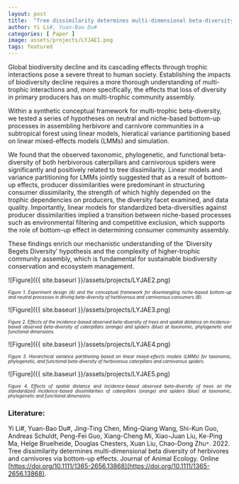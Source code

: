 ```yaml
---
layout: post
title:  "Tree dissimilarity determines multi-dimensional beta-diversity of herbivores and carnivores via bottom-up effects"
author: Yi Li#, Yuan-Bao Du#
categories: [ Paper ]
image: assets/projects/LYJAE1.png
tags: featured
---
```

Global biodiversity decline and its cascading effects through trophic interactions pose a severe threat to human society. Establishing the impacts of biodiversity decline requires a more thorough understanding of multi-trophic interactions and, more specifically, the effects that loss of diversity in primary producers has on multi-trophic community assembly.

Within a synthetic conceptual framework for multi-trophic beta-diversity, we tested a series of hypotheses on neutral and niche-based bottom-up processes in assembling herbivore and carnivore communities in a subtropical forest using linear models, hieratical variance partitioning based on linear mixed-effects models (LMMs) and simulation.

We found that the observed taxonomic, phylogenetic, and functional beta-diversity of both herbivorous caterpillars and carnivorous spiders were significantly and positively related to tree dissimilarity. Linear models and variance partitioning for LMMs jointly suggested that as a result of bottom-up effects, producer dissimilarities were predominant in structuring consumer dissimilarity, the strength of which highly depended on the trophic dependencies on producers, the diversity facet examined, and data quality. Importantly, linear models for standardized beta-diversities against producer dissimilarities implied a transition between niche-based processes such as environmental filtering and competitive exclusion, which supports the role of bottom-up effect in determining consumer community assembly.

These findings enrich our mechanistic understanding of the ‘Diversity Begets Diversity’ hypothesis and the complexity of higher-trophic community assembly, which is fundamental for sustainable biodiversity conservation and ecosystem management.
<br>

![Figure]({{ site.baseurl }}/assets/projects/LYJAE2.png)
<p style='text-align: justify;' ><span style="font-style: italic; font-size:70%">Figure 1. Experiment design (A) and the conceptual framework for disentangling niche-based bottom-up and neutral processes in driving beta-diversity of herbivorous and carnivorous consumers (B).
</span></p>
![Figure]({{ site.baseurl }}/assets/projects/LYJAE3.png)
<p style='text-align: justify;' ><span style="font-style: italic; font-size:70%">Figure 2. Effects of the incidence-based observed beta-diversity of trees and spatial distance on incidence-based observed beta-diversity of caterpillars (orange) and spiders (blue) at taxonomic, phylogenetic and functional dimensions.
</span></p>
![Figure]({{ site.baseurl }}/assets/projects/LYJAE4.png)
<p style='text-align: justify;' ><span style="font-style: italic; font-size:70%">Figure 3. Hierarchical variance partitioning based on linear mixed-effects models (LMMs) for taxonomic, phylogenetic, and functional beta-diversity of herbivorous caterpillars and carnivorous spiders.
</span></p>
![Figure]({{ site.baseurl }}/assets/projects/LYJAE5.png)
<p style='text-align: justify;' ><span style="font-style: italic; font-size:70%">Figure 4. Effects of spatial distance and incidence-based observed beta-diversity of trees on the standardized incidence-based dissimilarities of caterpillars (orange) and spiders (blue) at taxonomic, phylogenetic and functional dimensions.
</span></p>

### Literature:
Yi Li#, Yuan-Bao Du#, Jing-Ting Chen, Ming-Qiang Wang, Shi-Kun Guo, Andreas Schuldt, Peng-Fei Guo, Xiang-Cheng Mi, Xiao-Juan Liu, Ke-Ping Ma, Helge Bruelheide, Douglas Chesters, Xuan Liu, Chao-Dong Zhu<code>&ast;</code>. 2022. Tree dissimilarity determines multi-dimensional beta diversity of herbivores and carnivores via bottom-up effects. Journal of Animal Ecology. Online [https://doi.org/10.1111/1365-2656.13868](https://doi.org/10.1111/1365-2656.13868). 
